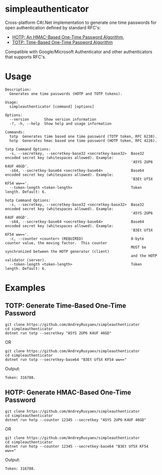 ﻿# simpleauthenticator
Cross-platform C#/.Net implementation to generate one time passwords for open authentication defined by standard RFC's:
* [HOTP: An HMAC-Based One-Time Password Algorithm](https://www.rfc-editor.org/rfc/rfc4226),
* [TOTP: Time-Based One-Time Password Algorithm](https://www.rfc-editor.org/rfc/rfc6238)

Compatible with Google/Microsoft Authenticator and other authenticators that supports RFC's.

# Usage
```
Description:
  Generates one time passwords (HOTP and TOTP tokens).

Usage:
  simpleauthenticator [command] [options]

Options:
  --version       Show version information
  -?, -h, --help  Show help and usage information

Commands:
  totp  Generates time based one time password (TOTP token, RFC 6238).
  hotp  Generates hmac based one time password (HOTP token, RFC 4226).

totp Command Options:
  -s, --secretkey, --secretkey-base32 <secretkey-base32>  Base32 encoded secret key (whitespaces allowed). Example:
                                                          'A5YS 2UP6 K4UF 46GD'.
  -s64, --secretkey-base64 <secretkey-base64>             Base64 encoded secret key (whitespaces allowed). Example:
                                                          'B3Et Uf5X KF54 ww=='.
  --token-length <token-length>                           Token length. Default: 6.

hotp Command Options:
  -s, --secretkey, --secretkey-base32 <secretkey-base32>  Base32 encoded secret key (whitespaces allowed). Example:
                                                          'A5YS 2UP6 K4UF 46GD'.
  -s64, --secretkey-base64 <secretkey-base64>             Base64 encoded secret key (whitespaces allowed). Example:
                                                          'B3Et Uf5X KF54 ww=='.
  -c, --counter <counter> (REQUIRED)                      8-byte counter value, the moving factor.  This counter
                                                          MUST be synchronized between the HOTP generator (client)
                                                          and the HOTP validator (server).
  --token-length <token-length>                           Token length. Default: 6.
```

# Examples

## TOTP: Generate Time-Based One-Time Password
``` shell
git clone https://github.com/AndreyRusyaev/simpleauthenticator
cd simpleauthenticator
dotnet run totp --secretkey "A5YS 2UP6 K4UF 46GD"
```

OR

``` shell
git clone https://github.com/AndreyRusyaev/simpleauthenticator
cd simpleauthenticator
dotnet run totp --secretkey-base64 "B3Et Uf5X KF54 ww=="
```

Output:
``` shell
Token: 316788.
```

## HOTP: Generate HMAC-Based One-Time Password

``` shell
git clone https://github.com/AndreyRusyaev/simpleauthenticator
cd simpleauthenticator
dotnet run hotp --counter 12345 --secretkey "A5YS 2UP6 K4UF 46GD"
```

OR

``` shell
git clone https://github.com/AndreyRusyaev/simpleauthenticator
cd simpleauthenticator
dotnet run hotp --counter 12345 --secretkey-base64 "B3Et Uf5X KF54 ww=="
```

Output:
``` shell
Token: 316788.
```

